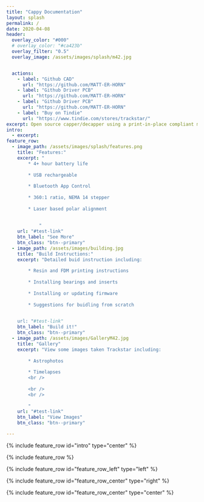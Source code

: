 ```yaml
---
title: "Cappy Documentation"
layout: splash
permalink: /
date: 2020-04-08
header:
  overlay_color: "#000"
  # overlay_color: "#ca423b"
  overlay_filter: "0.5"
  overlay_image: /assets/images/splash/m42.jpg


  actions:
    - label: "Github CAD"
      url: "https://github.com/MATT-ER-HORN"
    - label: "Github Driver PCB" 
      url: "https://github.com/MATT-ER-HORN" 
    - label: "Github Driver PCB" 
      url: "https://github.com/MATT-ER-HORN"   
    - label: "Buy on Tindie"
      url: "https://www.tindie.com/stores/trackstar/" 
excerpt: Open source capper/decapper using a print-in-place compliant mechanism and two stepper motors
intro: 
  - excerpt: 
feature_row:
  - image_path: /assets/images/splash/features.png
    title: "Features:"
    excerpt: "
		* 4+ hour battery life
		
		* USB rechargeable
		
		* Bluetooth App Control
		
		* 360:1 ratio, NEMA 14 stepper 
		
		* Laser based polar alignment
		
		
			"
    url: "#test-link"
    btn_label: "See More"
    btn_class: "btn--primary"
  - image_path: /assets/images/building.jpg
    title: "Build Instructions:"
    excerpt: "Detailed buid instruction including:
	
		* Resin and FDM printing instructions
		
		* Installing bearings and inserts
		
		* Installing or updating firmware
		
		* Suggestions for buidling from scratch
		

    url: "#test-link"
    btn_label: "Build it!"
    btn_class: "btn--primary"
  - image_path: /assets/images/GalleryM42.jpg
    title: "Gallery"
    excerpt: "View some images taken Trackstar including:
	
		* Astrophotos
		
		* Timelapses 
		<br />
		
		<br /> 
		<br /> 
		
		"
    url: "#test-link"
    btn_label: "View Images"
    btn_class: "btn--primary"

---
```


{% include feature_row id="intro" type="center" %}

{% include feature_row %}

{% include feature_row id="feature_row_left" type="left" %}

{% include feature_row id="feature_row_center" type="right" %}

{% include feature_row id="feature_row_center" type="center" %}